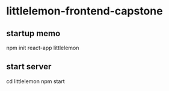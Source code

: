 # littlelemon-frontend-capstone

## startup memo
npm init react-app littlelemon

## start server
cd littlelemon
npm start


